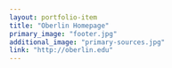 ```yaml
---
layout: portfolio-item
title: "Oberlin Homepage"
primary_image: "footer.jpg"
additional_image: "primary-sources.jpg"
link: "http://oberlin.edu"
---
```

